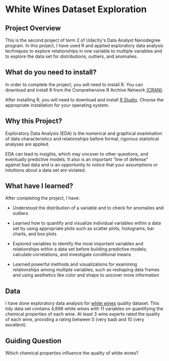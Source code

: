 # White Wines Dataset Exploration

## Project Overview

This is the second project of term 2 of Udacity's Data Analyst Nanodegree program. In this project, I have used R and applied exploratory data analysis techniques to explore relationships in one variable to multiple variables and to explore the data set for distributions, outliers, and anomalies.

## What do you need to install?

In order to complete the project, you will need to install R. You can download and install R from the Comprehensive R Archive Network [(CRAN)](https://cran.r-project.org).

After installing R, you will need to download and install [R Studio](https://www.rstudio.com). Choose the appropriate installation for your operating system.

## Why this Project?

Exploratory Data Analysis (EDA) is the numerical and graphical examination of data characteristics and relationships before formal, rigorous statistical analyses are applied.

EDA can lead to insights, which may uncover to other questions, and eventually predictive models. It also is an important “line of defense” against bad data and is an opportunity to notice that your assumptions or intuitions about a data set are violated.

## What have I learned?

After completing the project, I have:

- Understood the distribution of a variable and to check for anomalies and outliers

- Learned how to quantify and visualize individual variables within a data set by using appropriate plots such as scatter plots, histograms, bar charts, and box plots

- Explored variables to identify the most important variables and relationships within a data set before building predictive models; calculate correlations, and investigate conditional means

- Learned powerful methods and visualizations for examining relationships among multiple variables, such as reshaping data frames and using aesthetics like color and shape to uncover more information

## Data

I have done exploratory data analysis for [white wines](https://www.google.com/url?q=https://s3.amazonaws.com/udacity-hosted-downloads/ud651/wineQualityWhites.csv&sa=D&ust=1518450237717000&usg=AFQjCNGBADs_wXLx8tvMkdN5brNGcnu9ew) quality dataset. This tidy data set contains 4,898 white wines with 11 variables on quantifying the chemical properties of each wine. At least 3 wine experts rated the quality of each wine, providing a rating between 0 (very bad) and 10 (very excellent).

## Guiding Question

Which chemical properties influence the quality of white wines?
